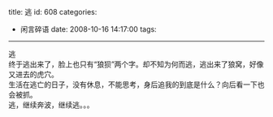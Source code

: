 title: 逃
id: 608
categories:
  - 闲言碎语
date: 2008-10-16 14:17:00
tags:
---

逃
</br> 终于逃出来了，脸上也只有“狼狈”两个字。却不知为何而逃，逃出来了狼窝，好像又进去的虎穴。
</br> 生活在逃亡的日子，没有休息，不能思考，身后追我的到底是什么？向后看一下也会被抓。
</br> 逃，继续奔波，继续逃。。。